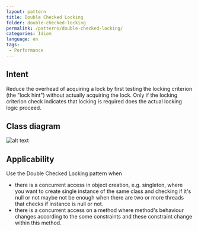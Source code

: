 ```yaml
---
layout: pattern
title: Double Checked Locking
folder: double-checked-locking
permalink: /patterns/double-checked-locking/
categories: Idiom
language: en
tags:
 - Performance
---
```


## Intent
Reduce the overhead of acquiring a lock by first testing the
locking criterion (the "lock hint") without actually acquiring the lock. Only
if the locking criterion check indicates that locking is required does the
actual locking logic proceed.

## Class diagram
![alt text](/etc/double_checked_locking_1.png "Double Checked Locking")

## Applicability
Use the Double Checked Locking pattern when

* there is a concurrent access in object creation, e.g. singleton, where you want to create single instance of the same class and checking if it's null or not maybe not be enough when there are two or more threads that checks if instance is null or not.
* there is a concurrent access on a method where method's behaviour changes according to the some constraints and these constraint change within this method.
